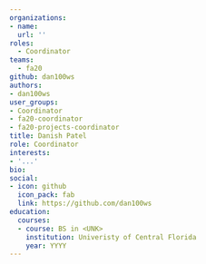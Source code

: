 ```yaml
---
organizations:
- name:
  url: ''
roles:
  - Coordinator
teams:
  - fa20
github: dan100ws
authors:
- dan100ws
user_groups:
- Coordinator
- fa20-coordinator
- fa20-projects-coordinator
title: Danish Patel
role: Coordinator
interests:
- '...'
bio:
social:
- icon: github
  icon_pack: fab
  link: https://github.com/dan100ws
education:
  courses:
  - course: BS in <UNK>
    institution: Univeristy of Central Florida
    year: YYYY
---
```

